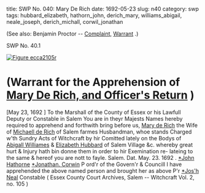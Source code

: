 title: SWP No. 040: Mary De Rich
date: 1692-05-23
slug: n40
category: swp
tags: hubbard_elizabeth, hathorn_john, derich_mary, williams_abigail, neale_joseph, derich_michall, corwil_jonathan




(See also: Benjamin Proctor -- [Complaint,](/n105.html#n105.1) [Warrant](/n105.html#n105.1) .)

<div markdown class="doc" id="n40.1">

<div class="doc_id">SWP No. 40.1</div>


<span markdown class="figure">[![Figure ecca2105r](archives/ecca/thumb/ecca2105r.jpg)](archives/ecca/large/ecca2105r.jpg)</span>

# (Warrant for the Apprehension of [Mary De Rich, and Officer's Return](/tag/derich_mary.html) )
[May 23, 1692 ] To the Marshall of the County of Essex or his Lawfull Deputy or  Constable in Salem
You are in theyr Majests Names hereby required to apprehend and  forthwith bring before us, [Mary de Rich](/tag/derich_mary.html) the Wife of [Michaell de Rich](/tag/derich_michall.html)  of Salem farmes Husbandman, whoe stands Charged w'th Sundry  Acts of Witchcraft by hir Comitted lately on the Bodys of [Abigall Williames](/tag/williams_abigail.html) & [Elizabeth Hubbard](/tag/hubbard_elizabeth.html) of Salem Village &c. whereby great  hurt & Injury hath bin donne them in order to hir Exemination re-  lateing to the same & hereof you are nott to fayle. Salem. Dat.  May. 23. 1692 .
[*John Hathorne](/tag/hathorn_john.html)  [*Jonathan. Corwin](/tag/corwil_jonathan.html)  P ord'r of the Govern'r  & Councill I have apprehended the above named person and brought her as above  P'r [*Jos'h Neal](/tag/neale_joseph.html) Constable ( Essex County Court Archives, Salem -- Witchcraft Vol. 2, no. 105 )

</div>


